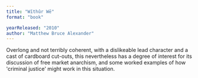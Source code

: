 ```yaml
---
title: "Wĭthûr Wē"
format: "book"

yearReleased: "2010"
author: "Matthew Bruce Alexander"
---
```

 Overlong and not terribly coherent, with a dislikeable lead character and a cast  of cardboard cut-outs, this nevertheless has a degree of interest for its  discussion of free market anarchism, and some worked examples of how 'criminal  justice' might work in this situation.